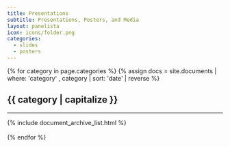 ```yaml
---
title: Presentations
subtitle: Presentations, Posters, and Media
layout: panelista
icon: icons/folder.png
categories:
  - slides
  - posters
---
```


{% for category in page.categories %}
  {% assign docs = site.documents | where: 'category' , category | sort: 'date' | reverse %}
  <h2>{{ category | capitalize }}</h2>
  <hr>
  <div class="case-list">
    {% include document_archive_list.html %}
  </div>
  <br/>
{% endfor %}
